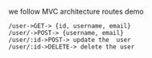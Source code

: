 we follow MVC architecture
routes demo

    /user->GET-> {id, username, email}
    /user/->POST-> {username, email}
    /user/:id->POST-> update the  user
    /user/:id->DELETE-> delete the user
